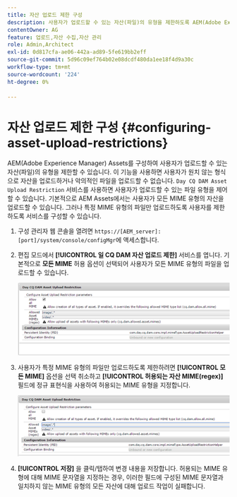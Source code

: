 ```yaml
---
title: 자산 업로드 제한 구성
description: 사용자가 업로드할 수 있는 자산(파일)의 유형을 제한하도록 AEM(Adobe Experience Manager) Assets를 구성하는 방법을 알아봅니다.
contentOwner: AG
feature: 업로드,자산 수집,자산 관리
role: Admin,Architect
exl-id: 0d817cfa-ae06-442a-ad89-5fe619bb2eff
source-git-commit: 5d96c09ef764b02e08dcdf480da1ee18f4d9a30c
workflow-type: tm+mt
source-wordcount: '224'
ht-degree: 0%

---
```


# 자산 업로드 제한 구성 {#configuring-asset-upload-restrictions}

AEM(Adobe Experience Manager) Assets를 구성하여 사용자가 업로드할 수 있는 자산(파일)의 유형을 제한할 수 있습니다. 이 기능을 사용하면 사용자가 원치 않는 형식으로 자산을 업로드하거나 악의적인 파일을 업로드할 수 없습니다. `Day CQ DAM Asset Upload Restriction` 서비스를 사용하면 사용자가 업로드할 수 있는 파일 유형을 제어할 수 있습니다. 기본적으로 AEM Assets에서는 사용자가 모든 MIME 유형의 자산을 업로드할 수 있습니다. 그러나 특정 MIME 유형의 파일만 업로드하도록 사용자를 제한하도록 서비스를 구성할 수 있습니다.

1. 구성 관리자 웹 콘솔을 열려면 `https://[AEM_server]:[port]/system/console/configMgr`에 액세스합니다.
1. 편집 모드에서 **[!UICONTROL 일 CQ DAM 자산 업로드 제한]** 서비스를 엽니다. 기본적으로 **모든 MIME** 허용 옵션이 선택되어 사용자가 모든 MIME 유형의 파일을 업로드할 수 있습니다.

   ![chlimage_1-378](assets/chlimage_1-378.png)

1. 사용자가 특정 MIME 유형의 파일만 업로드하도록 제한하려면 **[!UICONTROL 모든 MIME]** 옵션을 선택 취소하고 **[!UICONTROL 허용되는 자산 MIME(regex)]** 필드에 정규 표현식을 사용하여 허용되는 MIME 유형을 지정합니다.

   ![chlimage_1-379](assets/chlimage_1-379.png)

1. **[!UICONTROL 저장]** 을 클릭/탭하여 변경 내용을 저장합니다. 허용되는 MIME 유형에 대해 MIME 문자열을 지정하는 경우, 이러한 필드에 구성된 MIME 문자열과 일치하지 않는 MIME 유형의 모든 자산에 대해 업로드 작업이 실패합니다.
